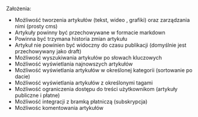 Założenia:
- Możliwość tworzenia artykułów (tekst, wideo , grafiki) oraz zarządzania nimi (prosty cms)
- Artykuły powinny być przechowywane w formacie markdown
- Powinna być trzymana historia zmian artykułu
- Artykuł nie powinien być widoczny do czasu publikacji (domyślnie jest przechowywany jako draft)
- Możliwość wyszukiwania artykułów po słowach kluczowych
- Możliwość wyświetlania najnowszych artykułów
- Możliwość wyświetlania artykułów w określonej kategorii (sortowanie po dacie)
- Możliwość wyświetlania artykułów z określonymi tagami
- Możliwość ograniczenia dostępu do treści użytkownikom (artykuły publiczne i płatne)
- Możliwość integracji z bramką płatniczą (subskrypcja)
- Możliwośc komentowania artykułów